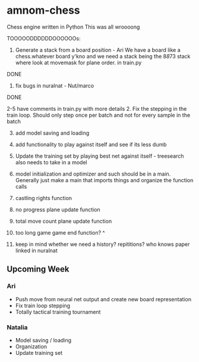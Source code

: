 # amnom-chess
Chess engine written in Python
This was all wroooong

TOOOOODDDDDDOOOOOOs:

1. Generate a stack from a board position - Ari
We have a board like a chess.whatever board y'kno and we need a stack being the 8*8*73 stack where look at movemask for plane order. in train.py

DONE

1. fix bugs in nuralnat - Nut/marco

DONE

2-5 have comments in train.py with more details
2. Fix the stepping in the train loop. Should only step once per batch and not for every sample in the batch

3. add model saving and loading

4. add functionality to play against itself and see if its less dumb

5. Update the training set by playing best net against itself - treesearch also needs to take in a model

6. model initialization and optimizer and such should be in a main. Generally just make a main that imports things and organize the function calls

7. castling rights function

8. no progress plane update function

9. total move count plane update function

10. too long game game end function? ^

8. keep in mind whether we need a history? repititions? who knows paper linked in nuralnat


## Upcoming Week

### Ari

* Push move from neural net output and create new board representation
* Fix train loop stepping
* Totally tactical training tournament

### Natalia

* Model saving / loading
* Organization
* Update training set
